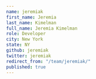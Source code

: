 ```yaml
---
name: jeremiak
first_name: Jeremia
last_name: Kimelman
full_name: Jeremia Kimelman
role: Developer
city: New York
state: NY
github: jeremiak
twitter: jeremiak
redirect_from: "/team/jeremiak/"
published: true
---
```


